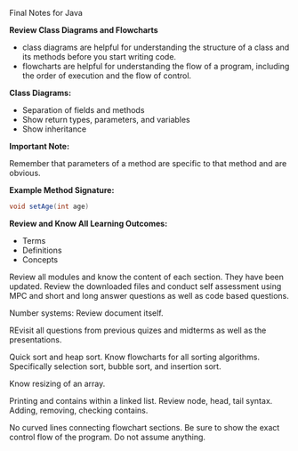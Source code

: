 Final Notes for Java

**Review Class Diagrams and Flowcharts**
 - class diagrams are helpful for understanding the structure of a class and its methods before you start writing code.
 - flowcharts are helpful for understanding the flow of a program, including the order of execution and the flow of control.


**Class Diagrams:**

* Separation of fields and methods
* Show return types, parameters, and variables
* Show inheritance

**Important Note:**

Remember that parameters of a method are specific to that method and are obvious.

**Example Method Signature:**

```java
void setAge(int age)
```

**Review and Know All Learning Outcomes:**

* Terms
* Definitions
* Concepts

Review all modules and know the content of each section.
They have been updated.
Review the downloaded files and conduct self assessment using MPC and short and long answer questions as well as code based questions.

Number systems: Review document itself. 

REvisit all questions from previous quizes and midterms as well as the presentations. 

Quick sort and heap sort. Know flowcharts for all sorting algorithms. Specifically selection sort, bubble sort, and insertion sort. 

Know resizing of an array. 

Printing and contains within a linked list. 
Review node, head, tail syntax. 
Adding, removing, checking contains. 

No curved lines connecting flowchart sections.
Be sure to show the exact control flow of the program. Do not assume anything. 

